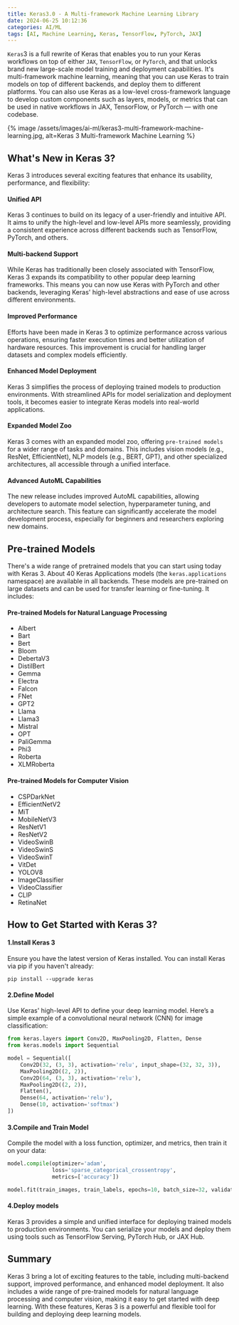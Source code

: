 ```yaml
---
title: Keras3.0 - A Multi-framework Machine Learning Library
date: 2024-06-25 10:12:36
categories: AI/ML
tags: [AI, Machine Learning, Keras, TensorFlow, PyTorch, JAX]
---
```


`Keras`3 is a full rewrite of Keras that enables you to run your Keras workflows on top of either `JAX`, `TensorFlow`, or `PyTorch`, and that unlocks brand new large-scale model training and deployment capabilities. It's multi-framework machine learning, meaning that you can use Keras to train models on top of different backends, and deploy them to different platforms. You can also use Keras as a low-level cross-framework language to develop custom components such as layers, models, or metrics that can be used in native workflows in JAX, TensorFlow, or PyTorch — with one codebase.

{% image /assets/images/ai-ml/keras3-multi-framework-machine-learning.jpg, alt=Keras 3 Multi-framework Machine Learning %}

## What's New in Keras 3?
Keras 3 introduces several exciting features that enhance its usability, performance, and flexibility:

#### Unified API
Keras 3 continues to build on its legacy of a user-friendly and intuitive API. It aims to unify the high-level and low-level APIs more seamlessly, providing a consistent experience across different backends such as TensorFlow, PyTorch, and others.

#### Multi-backend Support
While Keras has traditionally been closely associated with TensorFlow, Keras 3 expands its compatibility to other popular deep learning frameworks. This means you can now use Keras with PyTorch and other backends, leveraging Keras' high-level abstractions and ease of use across different environments.

#### Improved Performance
Efforts have been made in Keras 3 to optimize performance across various operations, ensuring faster execution times and better utilization of hardware resources. This improvement is crucial for handling larger datasets and complex models efficiently.

#### Enhanced Model Deployment
Keras 3 simplifies the process of deploying trained models to production environments. With streamlined APIs for model serialization and deployment tools, it becomes easier to integrate Keras models into real-world applications.

#### Expanded Model Zoo
Keras 3 comes with an expanded model zoo, offering `pre-trained models` for a wider range of tasks and domains. This includes vision models (e.g., ResNet, EfficientNet), NLP models (e.g., BERT, GPT), and other specialized architectures, all accessible through a unified interface.

#### Advanced AutoML Capabilities
The new release includes improved AutoML capabilities, allowing developers to automate model selection, hyperparameter tuning, and architecture search. This feature can significantly accelerate the model development process, especially for beginners and researchers exploring new domains.

## Pre-trained Models
There's a wide range of pretrained models that you can start using today with Keras 3. About 40 Keras Applications models (the `keras.applications` namespace) are available in all backends. These models are pre-trained on large datasets and can be used for transfer learning or fine-tuning. It includes:

#### Pre-trained Models for Natural Language Processing
- Albert
- Bart
- Bert
- Bloom
- DebertaV3
- DistilBert
- Gemma
- Electra
- Falcon
- FNet
- GPT2
- Llama
- Llama3
- Mistral
- OPT
- PaliGemma
- Phi3
- Roberta
- XLMRoberta

#### Pre-trained Models for Computer Vision
- CSPDarkNet
- EfficientNetV2
- MiT
- MobileNetV3
- ResNetV1
- ResNetV2
- VideoSwinB
- VideoSwinS
- VideoSwinT
- VitDet
- YOLOV8
- ImageClassifier
- VideoClassifier
- CLIP
- RetinaNet


## How to Get Started with Keras 3?

#### 1.Install Keras 3
Ensure you have the latest version of Keras installed. You can install Keras via pip if you haven't already:

``` shell
pip install --upgrade keras
```

#### 2.Define Model
Use Keras' high-level API to define your deep learning model. Here’s a simple example of a convolutional neural network (CNN) for image classification:

``` python
from keras.layers import Conv2D, MaxPooling2D, Flatten, Dense
from keras.models import Sequential

model = Sequential([
    Conv2D(32, (3, 3), activation='relu', input_shape=(32, 32, 3)),
    MaxPooling2D((2, 2)),
    Conv2D(64, (3, 3), activation='relu'),
    MaxPooling2D((2, 2)),
    Flatten(),
    Dense(64, activation='relu'),
    Dense(10, activation='softmax')
])
```

#### 3.Compile and Train Model
Compile the model with a loss function, optimizer, and metrics, then train it on your data:

``` python
model.compile(optimizer='adam',
              loss='sparse_categorical_crossentropy',
              metrics=['accuracy'])

model.fit(train_images, train_labels, epochs=10, batch_size=32, validation_data=(val_images, val_labels))
```

#### 4.Deploy models
Keras 3 provides a simple and unified interface for deploying trained models to production environments. You can serialize your models and deploy them using tools such as TensorFlow Serving, PyTorch Hub, or JAX Hub. 


## Summary
Keras 3 bring a lot of exciting features to the table, including multi-backend support, improved performance, and enhanced model deployment. It also includes a wide range of pre-trained models for natural language processing and computer vision, making it easy to get started with deep learning. With these features, Keras 3 is a powerful and flexible tool for building and deploying deep learning models.


